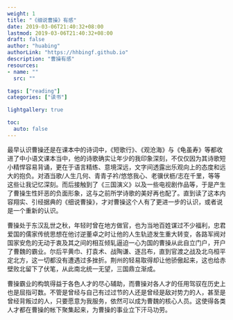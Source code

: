 ```yaml
---
weight: 1
title: "《细说曹操》有感"
date: 2019-03-06T21:40:32+08:00
lastmod: 2019-03-06T21:40:32+08:00
draft: false
author: "huabing"
authorLink: "https://hhbingf.github.io"
description: "曹操有感"
resources:
- name: ""
  src: ""

tags: ["reading"]
categories: ["读书"]

lightgallery: true

toc:
  auto: false
---
```


最早认识曹操还是在课本中的诗词中，《短歌行》、《观沧海》与《龟虽寿》等都收进了中小语文课本当中，他的诗歌确实让年少的我印象深刻，不仅仅因为其诗歌短小精悍容易背诵，更在于语言精练、意境深远，文字间透露出乐观向上的态度和远大的抱负。对酒当歌/人生几何、青青子衿/悠悠我心、老骥伏枥/志在千里，等等这些让我记忆深刻。而后接触到了《三国演义》以及一些电视剧作品等，于是产生了曹操生性奸恶的负面形象，这与之前所学诗歌的美好再也配了。直到读了这本内容翔实、引经据典的《细说曹操》，才对曹操这个人有了更进一步的认识，或者说是一个重新的认识。

曹操处于东汉乱世之秋，年轻时曾在地方做官，也为当地百姓谋过不少福利，忠君爱国的儒家传统思想在他讨逆董卓之时让他的人生轨迹发生重大转变，各路军阀对国家安危的无动于衷及其之间的相互倾轧逼迫一心为国的曹操从此自立门户，开户了曹魏的霸业。尔后平黄巾、打袁术、战陶谦、逐吕布，直到官渡之战及北乌桓平定北方，这一切都没有遭遇过多挫折。荆州的轻易取得却让他骄傲起来，这也给赤壁败北留下了伏笔，从此南北统一无望，三国鼎立渐成。

曹操霸业的构筑得益于各色人才的尽心辅助，而曹操对各人才的任用驾驭在历史上也是屈指可数。不管是曾经与自己有过过节的人还是曾经是敌对势力的人，甚至是曾经背叛过的人，只要愿意为我服务，依然可以成为曹魏的核心人员。这使得各类人才都在曹操的帐下聚集起来，为曹操的事业立下汗马功劳。
